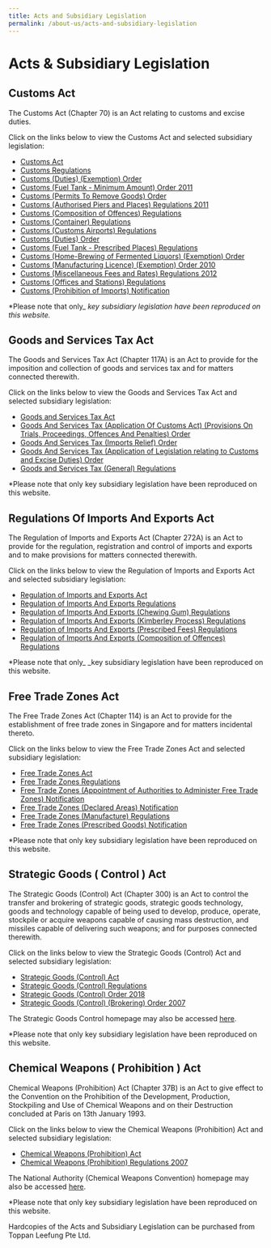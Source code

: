 ```yaml
---
title: Acts and Subsidiary Legislation
permalink: /about-us/acts-and-subsidiary-legislation
---
```


# Acts & Subsidiary Legislation

## Customs Act
The Customs Act (Chapter 70) is an Act relating to customs and excise duties.

Click on the links below to view the Customs Act and selected subsidiary legislation:

-   [Customs Act](https://sso.agc.gov.sg/Act/CA1960)
-   [Customs Regulations](https://sso.agc.gov.sg/SL/CA1960-RG2?DocDate=20170220)
-   [Customs (Duties) (Exemption) Order](https://sso.agc.gov.sg/SL/CA1960-OR5?DocDate=20121228)
-   [Customs (Fuel Tank - Minimum Amount) Order 2011](https://sso.agc.gov.sg/SL/CA1960-S710-2011?DocDate=20111228)
-   [Customs (Permits To Remove Goods) Order](https://sso.agc.gov.sg/SL/CA1960-OR8?DocDate=20041231)
-   [Customs (Authorised Piers and Places) Regulations 2011](https://sso.agc.gov.sg/SL/CA1960-S708-2011?DocDate=20170220)
-   [Customs (Composition of Offences) Regulations](https://sso.agc.gov.sg/SL/CA1960-S549-2018)
-   [Customs (Container) Regulations](https://sso.agc.gov.sg/SL/CA1960-RG1?DocDate=20131010)
-   [Customs (Customs Airports) Regulations](https://sso.agc.gov.sg/SL/CA1960-RG4?DocDate=20121218)
-   [Customs (Duties) Order](https://sso.agc.gov.sg/SL/CA1960-OR4?DocDate=20180219)
-   [Customs (Fuel Tank - Prescribed Places) Regulations](https://sso.agc.gov.sg/SL/CA1960-RG9?DocDate=20041231)
-   [Customs (Home-Brewing of Fermented Liquors) (Exemption) Order](https://sso.agc.gov.sg/SL/CA1960-OR9?DocDate=20090831)
-   [Customs (Manufacturing Licence) (Exemption) Order 2010](https://sso.agc.gov.sg/SL/CA1960-S305-2010?DocDate=20110101)
-   [Customs (Miscellaneous Fees and Rates) Regulations 2012](https://sso.agc.gov.sg/SL/CA1960-S634-2012?DocDate=20131010)
-   [Customs (Offices and Stations) Regulations](https://sso.agc.gov.sg/SL/CA1960-RG7?DocDate=20141217)
-   [Customs (Prohibition of Imports) Notification](https://sso.agc.gov.sg/SL/CA1960-N1?DocDate=20070101)

*Please note that only_ _key subsidiary legislation have been reproduced on this website._

## Goods and Services Tax Act
The Goods and Services Tax Act (Chapter 117A) is an Act to provide for the imposition and collection of goods and services tax and for matters connected therewith.

Click on the links below to view the Goods and Services Tax Act and selected subsidiary legislation:

-   [Goods and Services Tax Act](https://sso.agc.gov.sg/Act/GSTA1993)
-   [Goods And Services Tax (Application Of Customs Act) (Provisions On Trials, Proceedings, Offences And Penalties) Order](https://sso.agc.gov.sg/SL/GSTA1993-OR5?DocDate=20150302)
-   [Goods And Services Tax (Imports Relief) Order](https://sso.agc.gov.sg/SL/GSTA1993-OR3?DocDate=20161101)
-   [Goods And Services Tax (Application of Legislation relating to Customs and Excise Duties) Order](https://sso.agc.gov.sg/SL/GSTA1993-OR4?DocDate=20121001)
-   [Goods and Services Tax (General) Regulations](https://sso.agc.gov.sg/SL/GSTA1993-RG1?DocDate=20180329)

*Please note that only key subsidiary legislation have been reproduced on this website.

## Regulations Of Imports And Exports Act
The Regulation of Imports and Exports Act (Chapter 272A) is an Act to provide for the regulation, registration and control of imports and exports and to make provisions for matters connected therewith.

Click on the links below to view the Regulation of Imports and Exports Act and selected subsidiary legislation:

-   [Regulation of Imports and Exports Act](https://sso.agc.gov.sg/Act/RIEA1995)
-   [Regulation of Imports And Exports Regulations](https://sso.agc.gov.sg/SL/RIEA1995-RG1?DocDate=20171107)
-   [Regulation of Imports And Exports (Chewing Gum) Regulations](https://sso.agc.gov.sg/SL/RIEA1995-RG4?DocDate=20161028)
-   [Regulation of Imports And Exports (Kimberley Process) Regulations](https://sso.agc.gov.sg/SL/RIEA1995-RG8?DocDate=20040930)
-   [Regulation of Imports And Exports (Prescribed Fees) Regulations](https://sso.agc.gov.sg/SL/RIEA1995-RG5?DocDate=20130401)
-   [Regulation of Imports And Exports (Composition of Offences) Regulations](https://sso.agc.gov.sg/SL/RIEA1995-RG6?DocDate=20030401)

*Please note that only_ _key subsidiary legislation have been reproduced on this website.

## Free Trade Zones Act
The Free Trade Zones Act (Chapter 114) is an Act to provide for the establishment of free trade zones in Singapore and for matters incidental thereto.

Click on the links below to view the Free Trade Zones Act and selected subsidiary legislation:

-   [Free Trade Zones Act](https://sso.agc.gov.sg/Act/FTZA1966)
-   [Free Trade Zones Regulations](https://sso.agc.gov.sg/SL/FTZA1966-RG1?DocDate=20141031)
-   [Free Trade Zones (Appointment of Authorities to Administer Free Trade Zones) Notification](https://sso.agc.gov.sg/SL/FTZA1966-N4?DocDate=20111129)
-   [Free Trade Zones (Declared Areas) Notification](https://sso.agc.gov.sg/SL/FTZA1966-N3?DocDate=20160902)
-   [Free Trade Zones (Manufacture) Regulations](https://sso.agc.gov.sg/SL/FTZA1966-RG2?DocDate=20141031)
-   [Free Trade Zones (Prescribed Goods) Notification](https://sso.agc.gov.sg/SL/FTZA1966-N1?DocDate=20141031)

*Please note that only key subsidiary legislation have been reproduced on this website.

## Strategic Goods ( Control ) Act 
The Strategic Goods (Control) Act (Chapter 300) is an Act to control the transfer and brokering of strategic goods, strategic goods technology, goods and technology capable of being used to develop, produce, operate, stockpile or acquire weapons capable of causing mass destruction, and missiles capable of delivering such weapons; and for purposes connected therewith.

Click on the links below to view the Strategic Goods (Control) Act and selected subsidiary legislation:

-   [Strategic Goods (Control) Act](https://sso.agc.gov.sg/Act/SGCA2002)
-   [Strategic Goods (Control) Regulations](https://sso.agc.gov.sg/SL/SGCA2002-RG1)
-   [Strategic Goods (Control) Order 2018](https://sso.agc.gov.sg/SL-Supp/S536-2018/Published/20180904?DocDate=20180904)
-   [Strategic Goods (Control) (Brokering) Order 2007](https://sso.agc.gov.sg/SL/SGCA2002-S640-2007)

The Strategic Goods Control homepage may also be accessed [here](https://www.customs.gov.sg/businesses/strategic-goods-control/overview/legislation).

*Please note that only key subsidiary legislation have been reproduced on this website.

## Chemical Weapons ( Prohibition ) Act
Chemical Weapons (Prohibition) Act (Chapter 37B) is an Act to give effect to the Convention on the Prohibition of the Development, Production, Stockpiling and Use of Chemical Weapons and on their Destruction concluded at Paris on 13th January 1993.

Click on the links below to view the Chemical Weapons (Prohibition) Act and selected subsidiary legislation:

-   [Chemical Weapons (Prohibition) Act](https://sso.agc.gov.sg/Act/CWPA2000)
-   [Chemical Weapons (Prohibition) Regulations 2007](https://sso.agc.gov.sg/SL/CWPA2000-S669-2007?DocDate=20111101)

The National Authority (Chemical Weapons Convention) homepage may also be accessed [here](https://www.customs.gov.sg/businesses/chemical-weapons-convention/legislation).

*Please note that only key subsidiary legislation have been reproduced on this website.

Hardcopies of the Acts and Subsidiary Legislation can be purchased from Toppan Leefung Pte Ltd.
